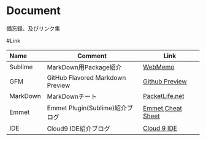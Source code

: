 # Document
備忘録、及びリンク集

#Link

|Name|Comment|Link|
|:-----|----|----|
|Sublime|MarkDown用Package紹介|[WebMemo](http://webmem.hatenablog.com/entry/sublime-text-markdown)|
|GFM|GitHub Flavored Markdown Preview|[Github Preview](http://github-preview.herokuapp.com/)|
|MarkDown|MarkDownチート|[PacketLife.net](http://packetlife.net/library/cheat-sheets/)|
|Emmet|Emmet Plugin(Sublime)紹介ブログ|[Emmet](http://dev.classmethod.jp/tool/emmet-sublimetext2-1/),[Cheat Sheet](http://docs.emmet.io/cheat-sheet/)|
|IDE|Cloud9 IDE紹介ブログ|[Cloud 9 IDE](http://nelog.jp/rails-on-cloud9)|
